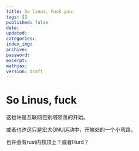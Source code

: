 ```yaml
---
title: So linux, Fuck you!
tags: []
published: false
date:
updated:
categories:
index_img:
archive:
password:
excerpt:
mathjax:
version: draft
---
```

# So Linus, fuck 
这也许是互联网巴别塔陨落的开始。

或者也许这只是宏大GNU运动中，开端处的一个小弯路。

也许会有rust内核顶上？或者Hurd？